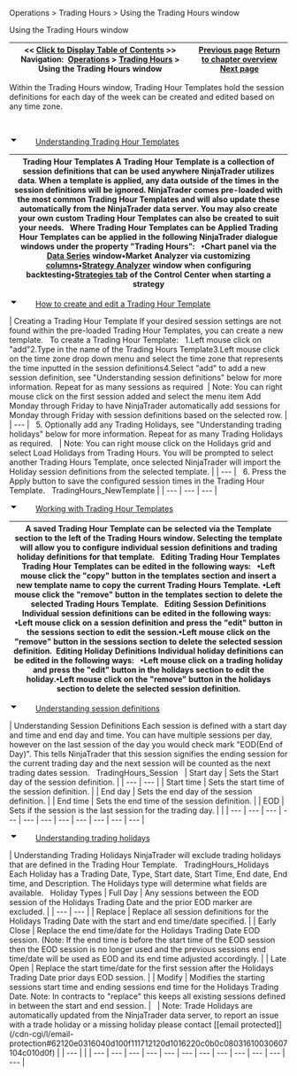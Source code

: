 ﻿


Operations \> Trading Hours \> Using the Trading Hours window






















Using the Trading Hours window







| \<\< [Click to Display Table of Contents](using_the_trading_hours_window.md) \>\> **Navigation:**     [Operations](operations-1.md) \> [Trading Hours](trading_hours-1.md) \> Using the Trading Hours window | [Previous page](trading_hours-1.md) [Return to chapter overview](trading_hours-1.md) [Next page](window_tabs-1.md) |
| --- | --- |














Within the Trading Hours window, Trading Hour Templates hold the session definitions for each day of the week can be created and edited based on any time zone. 


 


![tog_minus](tog_minus-1.gif)        [Understanding Trading Hour Templates](javascript:HMToggle('toggle','UnderstandingTradingHourTemplates','UnderstandingTradingHourTemplates_ICON'))




| Trading Hour Templates A Trading Hour Template is a collection of session definitions that can be used anywhere NinjaTrader utilizes data. When a template is applied, any data outside of the times in the session definitions will be ignored. NinjaTrader comes pre\-loaded with the most common Trading Hour Templates and will also update these automatically from the NinjaTrader data server. You may also create your own custom Trading Hour Templates can also be created to suit your needs.   Where Trading Hour Templates can be Applied Trading Hour Templates can be applied in the following NinjaTrader dialogue windows under the property "Trading Hours":   •Chart panel via the [Data Series](working_with_price_data-1.md) window•Market Analyzer via customizing [columns](working_with_columns-1.md)•[Strategy Analyzer](strategy_analyzer-1.md) window when configuring backtesting•[Strategies tab](strategies_tab2.md) of the Control Center when starting a strategy |
| --- |



![tog_minus](tog_minus-1.gif)        [How to create and edit a Trading Hour Template](javascript:HMToggle('toggle','HowToCreateAndEditATradingHourTemplate','HowToCreateAndEditATradingHourTemplate_ICON'))




| Creating a Trading Hour Template If your desired session settings are not found within the pre\-loaded Trading Hour Templates, you can create a new template.   To create a Trading Hour Template:   1\.Left mouse click on "add"2\.Type in the name of the Trading Hours Template3\.Left mouse click on the time zone drop down menu and select the time zone that represents the time inputted in the session definitions4\.Select "add" to add a new session definition, see "Understanding session definitions" below for more information. Repeat for as many sessions as required    | Note: You can right mouse click on the first session added and select the menu item Add Monday through Friday to have NinjaTrader automatically add sessions for Monday through Friday with session definitions based on the selected row. | | --- |      5\. Optionally add any Trading Holidays, see "Understanding trading holidays" below for more information. Repeat for as many Trading Holidays as required.     | Note: You can right mouse click on the Holidays grid and select Load Holidays from Trading Hours. You will be prompted to select another Trading Hours Template, once selected NinjaTrader will import the Holiday session definitions from the selected template. | | --- |      6\. Press the Apply button to save the configured session times in the Trading Hour Template.    TradingHours_NewTemplate |
| --- | --- | --- |



![tog_minus](tog_minus-1.gif)        [Working with Trading Hour Templates](javascript:HMToggle('toggle','WorkingWithTradingHourTemplates','WorkingWithTradingHourTemplates_ICON'))




| A saved Trading Hour Template can be selected via the Template section to the left of the Trading Hours window. Selecting the template will allow you to configure individual session definitions and trading holiday definitions for that template.    Editing Trading Hour Templates Trading Hour Templates can be edited in the following ways:   •Left mouse click the "copy" button in the templates section and insert a new template name to copy the current Trading Hours Template. •Left mouse click the "remove" button in the templates section to delete the selected Trading Hours Template.   Editing Session Definitions Individual session definitions can be edited in the following ways:   •Left mouse click on a session definition and press the "edit" button in the sessions section to edit the session.•Left mouse click on the "remove" button in the sessions section to delete the selected session definition.  Editing Holiday Definitions Individual holiday definitions can be edited in the following ways:   •Left mouse click on a trading holiday and press the "edit" button in the holidays section to edit the holiday.•Left mouse click on the "remove" button in the holidays section to delete the selected session definition. |
| --- |



![tog_minus](tog_minus-1.gif)        [Understanding session definitions](javascript:HMToggle('toggle','UnderstandingSessionDefinitions','UnderstandingSessionDefinitions_ICON'))




| Understanding Session Definitions Each session is defined with a start day and time and end day and time. You can have multiple sessions per day, however on the last session of the day you would check mark "EOD(End of Day)". This tells NinjaTrader that this session signifies the ending session for the current trading day and the next session will be counted as the next trading dates session.    TradingHours_Session     | Start day | Sets the Start day of the session definition. | | --- | --- | | Start time | Sets the start time of the session definition. | | End day | Sets the end day of the session definition. | | End time | Sets the end time of the session definition. | | EOD | Sets if the session is the last session for the trading day. | |
| --- | --- | --- | --- | --- | --- | --- | --- | --- | --- | --- |



![tog_minus](tog_minus-1.gif)        [Understanding trading holidays](javascript:HMToggle('toggle','UnderstandingTradingHolidays','UnderstandingTradingHolidays_ICON'))




| Understanding Trading Holidays  NinjaTrader will exclude trading holidays that are defined in the Trading Hour Template.    TradingHours_Holidays   Each Holiday has a Trading Date, Type, Start date, Start Time, End date, End time, and Description. The Holidays type will determine what fields are available.   Holiday Types   | Full Day | Any sessions between the EOD session of the Holidays Trading Date and the prior EOD marker are excluded. | | --- | --- | | Replace | Replace all session definitions for the Holidays Trading Date with the start and end time/date specified. | | Early Close | Replace the end time/date for the Holidays Trading Date EOD session. (Note: If the end time is before the start time of the EOD session then the EOD session is no longer used and the previous sessions end time/date will be used as EOD and its end time adjusted accordingly. | | Late Open | Replace the start time/date for the first session after the Holidays Trading Date prior days EOD session. | | Modify | Modifies the starting sessions start time and ending sessions end time for the Holidays Trading Date. Note: In contracts to "replace" this keeps all existing sessions defined in between the start and end session. |        | Note: Trade Holidays are automatically updated from the NinjaTrader data server, to report an issue with a trade holiday or a missing holiday please contact [\[email protected]](/cdn-cgi/l/email-protection#62120e0316040d100f111712120d1016220c0b0c08031610030607104c010d0f) | | --- | |
| --- | --- | --- | --- | --- | --- | --- | --- | --- | --- | --- | --- |










